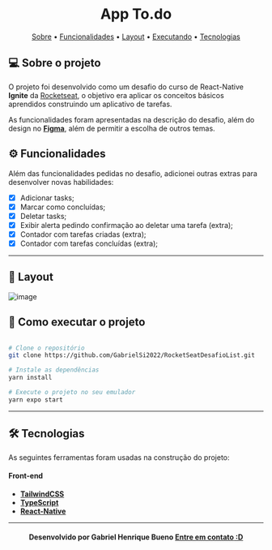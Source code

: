 <!--Banner e logo-->

<h1 align="center">
   App To.do
</h1>

<!-- Indice-->
<p align="center">
 <a href="#-sobre-o-projeto">Sobre</a> •
 <a href="#-Funcionalidades">Funcionalidades</a> • 
 <a href="#-Layout">Layout</a> •  
 <a href="#-como-executar-o-projeto">Executando</a> • 
 <a href="#-tecnologias">Tecnologias</a> 
</p>

<!--Sobre o projeto-->

## 💻 Sobre o projeto

O projeto foi desenvolvido como um desafio do curso de React-Native **Ignite** da [Rocketseat](https://nextlevelweek.com/episodios/discovery/1/edicao/2), o objetivo era aplicar os conceitos básicos aprendidos construindo um aplicativo de tarefas.

As funcionalidades foram apresentadas na descrição do desafio, além do design no **[Figma](https://www.figma.com/file/3zXncZpkn8TmAdZyd5a56G/Desafio-1-Tasks?node-id=11%3A2)**, além de permitir a escolha de outros temas.

<!--Funcionalidades do projeto-->

## ⚙️ Funcionalidades

Além das funcionalidades pedidas no desafio, adicionei outras extras para desenvolver novas habilidades:

- [x] Adicionar tasks;
- [x] Marcar como concluídas;
- [x] Deletar tasks;
- [x] Exibir alerta pedindo confirmação ao deletar uma tarefa (extra);
- [x] Contador com tarefas criadas (extra);
- [x] Contador com tarefas concluídas (extra);

---

<!--Layout session-->

## 🎨 Layout

![image](https://github.com/GabrielSi2022/RocketSeatDesafioList/assets/107134438/854fcff3-7ab2-4c28-bb37-4bf3e7034562)


<!--Running session-->

## 🚀 Como executar o projeto

```bash

# Clone o repositório
git clone https://github.com/GabrielSi2022/RocketSeatDesafioList.git

# Instale as dependências
yarn install

# Execute o projeto no seu emulador
yarn expo start

```

---

<!--Tecnologies session-->

## 🛠 Tecnologias

As seguintes ferramentas foram usadas na construção do projeto:

#### **Front-end**



- **[TailwindCSS](https://www.nativewind.dev/)**
- **[TypeScript](https://www.typescriptlang.org/)**
- **[React-Native](https://reactnative.dev/)**


---

<!--Bottom session-->
<h4 align=center>Desenvolvido por Gabriel Henrique Bueno <a href="https://www.linkedin.com/in/gabriel-henrique-bueno-a91175234/"> <strong>Entre em contato</strong> :D</a></a></h4>
